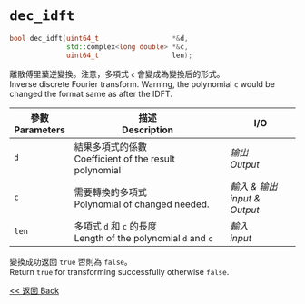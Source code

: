 # `dec_idft`

```c++
bool dec_idft(uint64_t                  *&d,
              std::complex<long double> *&c,
              uint64_t                  len);
```

離散傅里葉逆變換。注意，多項式 `c` 會變成為變換后的形式。\
Inverse discrete Fourier transform. Warning, the polynomial `c` would be changed the format same as after the IDFT.

參數<br>Parameters|描述<br>Description|I/O
-|-|-
`d`|結果多項式的係數<br>Coefficient of the result polynomial|*输出<br>Output*
`c`|需要轉換的多項式<br>Polynomial of changed needed.|*輸入 & 输出<br>input & Output*
`len`|多項式 `d` 和 `c` 的長度<br>Length of the polynomial `d` and `c`|*輸入<br>input*

變換成功返回 `true` 否則為 `false`。\
Return `true` for transforming successfully otherwise `false`.

[<< 返回 Back](cover.md)
